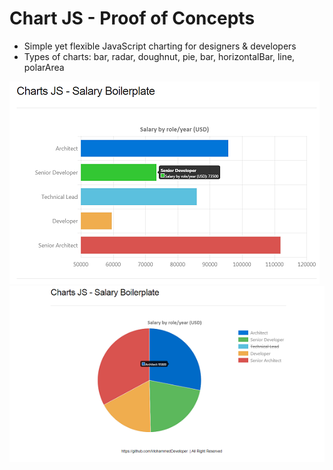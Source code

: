 # Chart JS - Proof of Concepts
- Simple yet flexible JavaScript charting for designers & developers
- Types of charts: bar, radar, doughnut, pie, bar, horizontalBar, line, polarArea

<img src="https://github.com/MohammedDeveloper/chartjs-poc/blob/master/demo1.PNG">
<img src="https://github.com/MohammedDeveloper/chartjs-poc/blob/master/demo2.PNG">